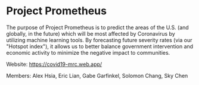 # Project Prometheus
The purpose of Project Prometheus is to predict the areas of the U.S. (and globally, in the future) which will be most affected by Coronavirus by utilizing machine learning tools. By forecasting future severity rates (via our "Hotspot index"), it allows us to better balance government intervention and economic activity to minimize the negative impact to communities.

Website: https://covid19-mrc.web.app/

Members: Alex Hsia, Eric Lian, Gabe Garfinkel, Solomon Chang, Sky Chen

